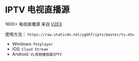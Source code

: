 # IPTV 电视直播源

1600+ 电视直播源 来自 [V2EX](https://www.v2ex.com/t/567384#r_7378791)

使用方法： `https://raw.staticdn.net/ygbhf/iptv/master/tv.m3u`

* Windows: `Potplayer`
* iOS: `Cloud Stream`
* Android: `VL视频播放器IPTV`
